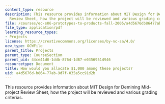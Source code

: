 ```yaml
---
content_type: resource
description: This resource provides information about MIT Design for Demining Mid-project
  Review Sheet, how the project will be reviewed and various grading criterias.
file: /courses/ec-s06-prototypes-to-products-fall-2005/a4d5676db86477ab9d7f035a5cc91d2b_MITEC_S06F05_final_grants.pdf
file_type: application/pdf
learning_resource_types:
- Projects
license: https://creativecommons.org/licenses/by-nc-sa/4.0/
ocw_type: OCWFile
parent_title: Projects
parent_type: CourseSection
parent_uid: 44ce41d0-1ddb-8764-1d87-e03569514946
resourcetype: Document
title: How would you allocate $1,000 among these projects?
uid: a4d5676d-b864-77ab-9d7f-035a5cc91d2b
---
```

This resource provides information about MIT Design for Demining Mid-project Review Sheet, how the project will be reviewed and various grading criterias.